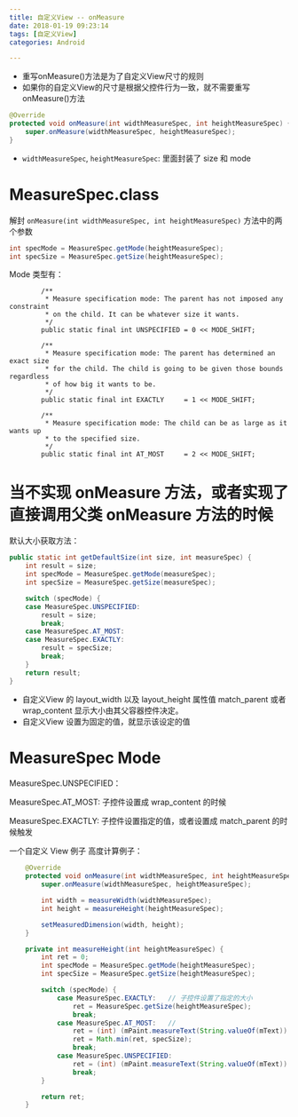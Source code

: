 ```yaml
---
title: 自定义View -- onMeasure
date: 2018-01-19 09:23:14
tags: [自定义View]
categories: Android

---
```



- 重写onMeasure()方法是为了自定义View尺寸的规则
- 如果你的自定义View的尺寸是根据父控件行为一致，就不需要重写onMeasure()方法



```java
@Override
protected void onMeasure(int widthMeasureSpec, int heightMeasureSpec) {
    super.onMeasure(widthMeasureSpec, heightMeasureSpec);
}
```

- `widthMeasureSpec`, `heightMeasureSpec`: 里面封装了 size 和 mode


# MeasureSpec.class

解封 `onMeasure(int widthMeasureSpec, int heightMeasureSpec)` 方法中的两个参数

```java
int specMode = MeasureSpec.getMode(heightMeasureSpec);
int specSize = MeasureSpec.getSize(heightMeasureSpec);
```


Mode 类型有：

```
        /**
         * Measure specification mode: The parent has not imposed any constraint
         * on the child. It can be whatever size it wants.
         */
        public static final int UNSPECIFIED = 0 << MODE_SHIFT;

        /**
         * Measure specification mode: The parent has determined an exact size
         * for the child. The child is going to be given those bounds regardless
         * of how big it wants to be.
         */
        public static final int EXACTLY     = 1 << MODE_SHIFT;

        /**
         * Measure specification mode: The child can be as large as it wants up
         * to the specified size.
         */
        public static final int AT_MOST     = 2 << MODE_SHIFT;
```        


# 当不实现 onMeasure 方法，或者实现了直接调用父类 onMeasure 方法的时候

默认大小获取方法：

```java
public static int getDefaultSize(int size, int measureSpec) {
    int result = size;
    int specMode = MeasureSpec.getMode(measureSpec);
    int specSize = MeasureSpec.getSize(measureSpec);

    switch (specMode) {
    case MeasureSpec.UNSPECIFIED:
        result = size;
        break;
    case MeasureSpec.AT_MOST:
    case MeasureSpec.EXACTLY:
        result = specSize;
        break;
    }
    return result;
}
```

- 自定义View 的 layout_width 以及 layout_height 属性值 match_parent 或者 wrap_content 显示大小由其父容器控件决定。
- 自定义View 设置为固定的值，就显示该设定的值

# MeasureSpec Mode

MeasureSpec.UNSPECIFIED：

MeasureSpec.AT_MOST: 子控件设置成 wrap_content 的时候

MeasureSpec.EXACTLY: 子控件设置指定的值，或者设置成 match_parent 的时候触发

一个自定义 View 例子 高度计算例子：

```java
    @Override
    protected void onMeasure(int widthMeasureSpec, int heightMeasureSpec) {
        super.onMeasure(widthMeasureSpec, heightMeasureSpec);

        int width = measureWidth(widthMeasureSpec);
        int height = measureHeight(heightMeasureSpec);

        setMeasuredDimension(width, height);
    }

    private int measureHeight(int heightMeasureSpec) {
        int ret = 0;
        int specMode = MeasureSpec.getMode(heightMeasureSpec);
        int specSize = MeasureSpec.getSize(heightMeasureSpec);

        switch (specMode) {
            case MeasureSpec.EXACTLY:   // 子控件设置了指定的大小
                ret = MeasureSpec.getSize(heightMeasureSpec);
                break;
            case MeasureSpec.AT_MOST:   //
                ret = (int) (mPaint.measureText(String.valueOf(mText)) + getPaddingLeft() + getPaddingRight());
                ret = Math.min(ret, specSize);
                break;
            case MeasureSpec.UNSPECIFIED:
                ret = (int) (mPaint.measureText(String.valueOf(mText)) + getPaddingLeft() + getPaddingRight());
                break;
        }

        return ret;
    }
```



